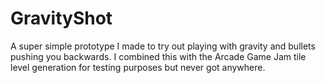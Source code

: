 # GravityShot

A super simple prototype I made to try out playing with gravity and bullets pushing you backwards. I combined this with the Arcade Game Jam tile level generation for testing purposes but never got anywhere.
